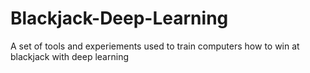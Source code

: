 # Blackjack-Deep-Learning
A set of tools and experiements used to train computers how to win at blackjack with deep learning
